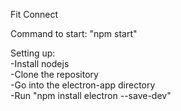 Fit Connect

Command to start: "npm start"

Setting up: <br>
  -Install nodejs <br>
  -Clone the repository <br>
  -Go into the electron-app directory <br>
  -Run "npm install electron --save-dev" <br>
  
